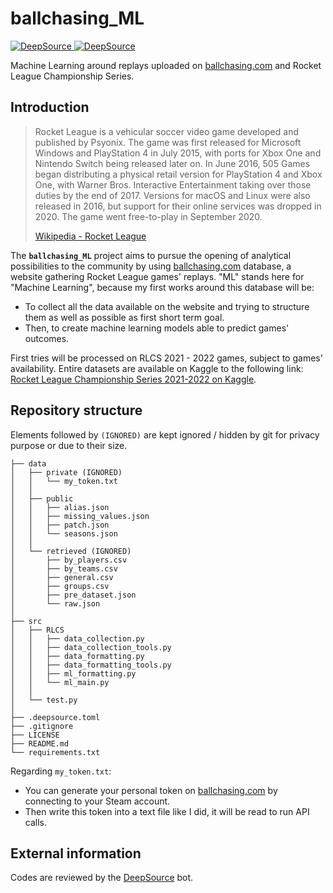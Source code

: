 # ballchasing_ML

[![DeepSource](https://deepsource.io/gh/Dyl-M/ballchasing_ML.svg/?label=active+issues&token=w_aZJJfhd5HPPLyXnDJkstmn)
](https://deepsource.io/gh/Dyl-M/ballchasing_ML/?ref=repository-badge) [![DeepSource](https://deepsource.io/gh/Dyl-M/ballchasing_ML.svg/?label=resolved+issues&token=w_aZJJfhd5HPPLyXnDJkstmn)](https://deepsource.io/gh/Dyl-M/ballchasing_ML/?ref=repository-badge)

Machine Learning around replays uploaded on [ballchasing.com](https://ballchasing.com/) and Rocket League Championship Series.

Introduction
-------------

> Rocket League is a vehicular soccer video game developed and published by Psyonix. The game was first released for Microsoft Windows and PlayStation 4 in July 2015, with ports for Xbox One and Nintendo Switch being released later on. In June 2016, 505 Games began distributing a physical retail version for PlayStation 4 and Xbox One, with Warner Bros. Interactive Entertainment taking over those duties by the end of 2017. Versions for macOS and Linux were also released in 2016, but support for their online services was dropped in 2020. The game went free-to-play in September 2020.
> 
>[Wikipedia - Rocket League](https://en.wikipedia.org/wiki/Rocket_League "Wikipedia - Rocket League")

The **`ballchasing_ML`** project aims to pursue the opening of analytical possibilities to the community by using [ballchasing.com](https://ballchasing.com/) database, a website gathering Rocket League games&#39; replays. &quot;ML&quot; stands here for &quot;Machine Learning&quot;, because my first works around this database will be:

* To collect all the data available on the website and trying to structure them as well as possible as first short term goal.
* Then, to create machine learning models able to predict games' outcomes.

First tries will be processed on RLCS 2021 - 2022 games, subject to games' availability. Entire datasets are available on Kaggle to the following link: [Rocket League Championship Series 2021-2022 on Kaggle](https://www.kaggle.com/dylanmonfret/rlcs-202122).

Repository structure
-------------

Elements followed by `(IGNORED)` are kept ignored / hidden by git for privacy purpose or due to their size.

```
├── data
│   ├── private (IGNORED)
│   │   └── my_token.txt
│   │
│   ├── public
│   │   ├── alias.json
│   │   ├── missing_values.json
│   │   ├── patch.json
│   │   └── seasons.json
│   │
│   └── retrieved (IGNORED)
│       ├── by_players.csv 
│       ├── by_teams.csv
│       ├── general.csv
│       ├── groups.csv
│       ├── pre_dataset.json
│       └── raw.json
│
├── src
│   ├── RLCS
│   │   ├── data_collection.py
│   │   ├── data_collection_tools.py
│   │   ├── data_formatting.py
│   │   ├── data_formatting_tools.py
│   │   ├── ml_formatting.py
│   │   └── ml_main.py
│   │
│   └── test.py
│
├── .deepsource.toml
├── .gitignore
├── LICENSE
├── README.md
└── requirements.txt
```

Regarding `my_token.txt`:

* You can generate your personal token on [ballchasing.com](https://ballchasing.com/) by connecting to your Steam account.
* Then write this token into a text file like I did, it will be read to run API calls.

External information
-------------

Codes are reviewed by the [DeepSource](https://deepsource.io/) bot.